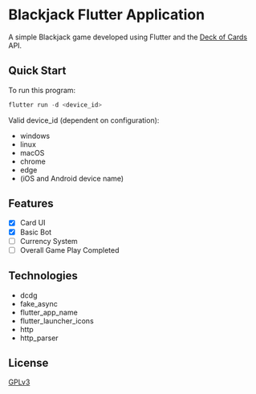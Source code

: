 # Blackjack Flutter Application

A simple Blackjack game developed using Flutter and the [Deck of Cards](https://www.deckofcardsapi.com/) API.

## Quick Start

To run this program:
```dart
flutter run -d <device_id>
```

Valid device_id (dependent on configuration):
* windows
* linux
* macOS
* chrome
* edge
* (iOS and Android device name)

## Features
- [x] Card UI
- [x] Basic Bot
- [ ] Currency System
- [ ] Overall Game Play Completed

## Technologies

* dcdg
* fake_async
* flutter_app_name
* flutter_launcher_icons
* http
* http_parser

## License

[GPLv3](https://github.com/danpellegrino/blackjackapp/blob/main/LICENSE.md)
